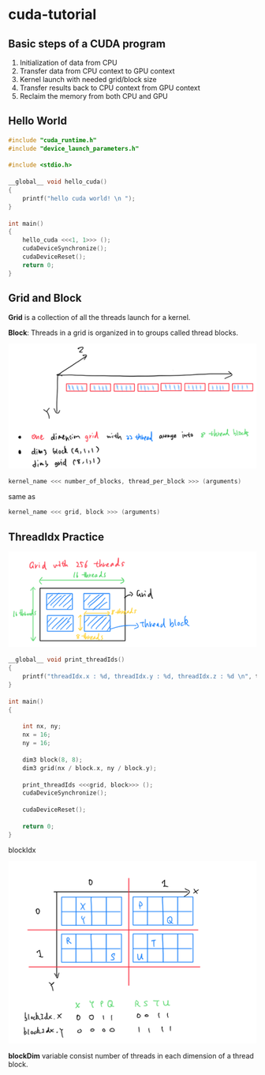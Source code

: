 # cuda-tutorial

## Basic steps of a CUDA program

1. Initialization of data from CPU
2. Transfer data from CPU context to GPU context
3. Kernel launch with needed grid/block size
4. Transfer results back to CPU context from GPU context
5. Reclaim the memory from both CPU and GPU

## Hello World 
```c
#include "cuda_runtime.h"
#include "device_launch_parameters.h"

#include <stdio.h>

__global__ void hello_cuda()
{
    printf("hello cuda world! \n ");
}

int main()
{
    hello_cuda <<<1, 1>>> (); 
    cudaDeviceSynchronize();
    cudaDeviceReset();
    return 0;
}
```

## Grid and Block

**Grid** is a collection of all the threads launch for a kernel.

**Block**: Threads in a grid is organized in to groups called thread blocks.

![grad and block](images/IMG_0116.PNG)

```cpp
kernel_name <<< number_of_blocks, thread_per_block >>> (arguments)
```
same as
```cpp
kernel_name <<< grid, block >>> (arguments)
```


## ThreadIdx Practice

![ThreadIdx_Practice](./images/IMG_0370.PNG)

```cpp
__global__ void print_threadIds()
{
    printf("threadIdx.x : %d, threadIdx.y : %d, threadIdx.z : %d \n", threadIdx.x, threadIdx.y, threadIdx.z);
}

int main()
{

    int nx, ny;
    nx = 16;
    ny = 16;

    dim3 block(8, 8);
    dim3 grid(nx / block.x, ny / block.y);

    print_threadIds <<<grid, block>>> ();
    cudaDeviceSynchronize();

    cudaDeviceReset();

    return 0;
}
```

blockIdx

![blockidx](./images/IMG_0371.PNG)

**blockDim** variable consist number of threads in each dimension of a thread block.

